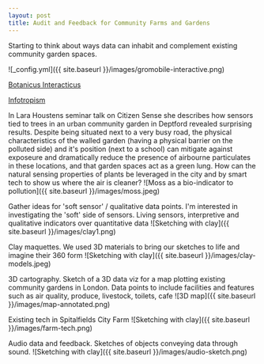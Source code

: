 ```yaml
---
layout: post
title: Audit and Feedback for Community Farms and Gardens
---
```


Starting to think about ways data can inhabit and complement existing community garden spaces.

![_config.yml]({{ site.baseurl }}/images/gromobile-interactive.png)

[Botanicus Interacticus](https://www.youtube.com/watch?v=EcRSKEIucjk)

[Infotropism](http://www.cs.cmu.edu/~akhurst/publications/holstius04-infotropism.pdf)

In Lara Houstens seminar talk on Citizen Sense she describes how sensors tied to trees in an urban community garden in Deptford revealed surprising results. Despite being situated next to a very busy road, the physical characteristics of the walled garden (having a physical barrier on the polluted side) and it's position (next to a school) can mitigate against exposeure and dramatically reduce the presence of airbourne particulates in these locations, and that garden spaces act as a green lung.  How can the natural sensing properties of plants be leveraged in the city and by smart tech to show us where the air is cleaner?
![Moss as a bio-indicator to pollution]({{ site.baseurl }}/images/moss.jpeg)

Gather ideas for 'soft sensor' / qualitative data points. I'm interested in investigating the 'soft' side of sensors. Living sensors, interpretive and qualitative indicators over quantitative data
![Sketching with clay]({{ site.baseurl }}/images/clay1.png)


Clay maquettes. We used 3D materials to bring our sketches to life and imagine their 360 form
![Sketching with clay]({{ site.baseurl }}/images/clay-models.jpeg)


3D cartography. Sketch of a 3D data viz for a map plotting existing community gardens in London. Data points to include facilities and features such as air quality, produce, livestock, toilets, cafe
![3D map]({{ site.baseurl }}/images/map-annotated.png)

Existing tech in Spitalfields City Farm
![Sketching with clay]({{ site.baseurl }}/images/farm-tech.png)


Audio data and feedback. Sketches of objects conveying data through sound.
![Sketching with clay]({{ site.baseurl }}/images/audio-sketch.png)







